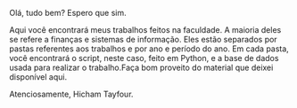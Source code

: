 Olá, tudo bem? Espero que sim.

Aqui você encontrará meus trabalhos feitos na faculdade. A maioria deles se refere a finanças e sistemas de informação. Eles estão separados por pastas referentes aos trabalhos e por ano e período do ano. Em cada pasta, você encontrará o script, neste caso, feito em Python, e a base de dados usada para realizar o trabalho.Faça bom proveito do material que deixei disponível aqui.

Atenciosamente, Hicham Tayfour.
